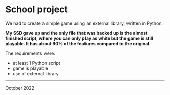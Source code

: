 <h1>School project</h1>
<p>We had to create a simple game using an external library, written in Python.</p>
<b>My SSD gave up and the only file that was backed up is the almost finished script, where you can only play as white but the game is still playable. It has about 90% of the features compared to the original.</b>
<p>The requirements were:</p>
<ul>
    <li>at least 1 Python script</li>
    <li>game is playable</li>
    <li>use of external library</li>
</ul>
<hr>
<p>October 2022</p>
